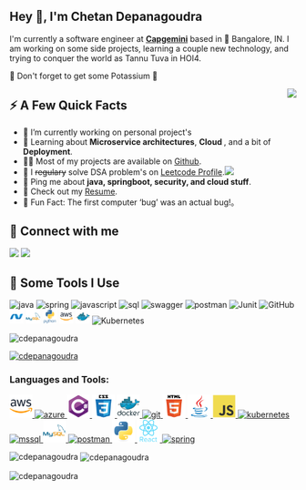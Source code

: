 <h2>Hey 👋, I'm Chetan Depanagoudra</h2>
<p>I'm currently a software engineer at <strong><a href="https://www.capgemini.com/">Capgemini</a></strong> based in 🌁 Bangalore, IN. I am working on some side projects, learning a couple new technology, and trying to conquer the world as Tannu Tuva in HOI4.</p>

<p>🍌 Don't forget to get some Potassium 🍌</p>
<img align="right" src="https://i.giphy.com/media/v1.Y2lkPTc5MGI3NjExYTR5bjVrYXl1YzFkd2F2eHFwcDNwMDRiaW56N3kxYWxjZHB6bmMwaSZlcD12MV9pbnRlcm5hbF9naWZfYnlfaWQmY3Q9Zw/Rpl1sod1vCXK0L2SUN/giphy.gif" />
<h2>⚡️ A Few Quick Facts</h2>
<ul>
<li>🔭 I’m currently working on personal project's</li>
<li>🧐 Learning about <strong>Microservice architectures</strong>, <strong>Cloud </strong>, and a bit of <strong>Deployment</strong>.</li>
<li>👨‍💻 Most of my projects are available on <a href="https://github.com/cdepanagoudra">Github</a>.</li>
<li>📝 I <del>regulary</del> solve DSA problem's on <a href="https://leetcode.com/u/Chetan_Depanagoudra/">Leetcode Profile</a>.<img src="https://img.shields.io/badge/dynamic/json?style=flat-square&labelColor=black&color=%23ffa116&label=Solved&query=solved&url=https%3A%2F%2Fleetcode-badge.vercel.app%2Fapi%2Fusers%2FChetan_Depanagoudra&logo=leetcode&logoColor=yellow"></li>
<li>💬 Ping me about <strong>java, springboot, security, and cloud stuff</strong>.</li>
<li>📙 Check out my <a href="https://github.com/cdepanagoudra/cdepanagoudra/blob/main/Resume_Chetan.pdf">Resume</a>.</li>
<li>🎉 Fun Fact: The first computer ‘bug’ was an actual bug!。</li>
</ul>

<h2>🚀 Connect with me</h2>
<p><a href="https://www.linkedin.com/in/chetan-depanagoudra/"><img src="https://img.shields.io/badge/LinkedIn-blue?style=flat&logo=linkedin&logoColor=white"></a> <a href="https://www.instagram.com/c_r_d_007/"><img src="https://img.shields.io/badge/Instagram-E4405F?style=flat&logo=instagram&logoColor=white"></a></p>


<h2>🚀 Some Tools I Use</h2>
<p align="left">
<img src="https://icon.icepanel.io/Technology/svg/Java.svg" alt="java" width="25" height="25" />
<img src="https://icon.icepanel.io/Technology/svg/Spring.svg" alt="spring" width="25" height="25" />
<img src="https://icon.icepanel.io/Technology/svg/JavaScript.svg" alt="javascript" width="25" height="25" />
<img src="https://icon.icepanel.io/Technology/svg/MySQL.svg" alt="sql" width="25" height="25" />
<img src="https://icon.icepanel.io/Technology/svg/Swagger.svg" alt="swagger" width="25" height="25" />
<img src="https://icon.icepanel.io/Technology/svg/Postman.svg" alt="postman" width="25" height="25" />
<img src="https://icon.icepanel.io/Technology/svg/JUnit.svg" alt="Junit" width="25" height="25" />
<img src="https://icon.icepanel.io/Technology/png-shadow-512/GitHub.png" alt="GitHub" width="25" height="25" />
<img src="https://raw.githubusercontent.com/devicons/devicon/master/icons/dot-net/dot-net-original.svg" alt=".NET" width="25" height="25" />
<img src="https://raw.githubusercontent.com/devicons/devicon/master/icons/mysql/mysql-original-wordmark.svg" alt="mysql" width="25" height="25" />
<img src="https://raw.githubusercontent.com/devicons/devicon/master/icons/python/python-original-wordmark.svg" alt="python" width="25" height="25" />
<img src="https://raw.githubusercontent.com/github/explore/80688e429a7d4ef2fca1e82350fe8e3517d3494d/topics/aws/aws.png" alt="aws" width="25" height="25" />
<img src="https://raw.githubusercontent.com/devicons/devicon/master/icons/docker/docker-original.svg" alt="Docker" width="25" height="25" />
<img src="https://www.vectorlogo.zone/logos/kubernetes/kubernetes-icon.svg" alt="Kubernetes" width="25" height="25" />
</p>
<p align="left"> <img src="https://komarev.com/ghpvc/?username=cdepanagoudra&label=Profile%20views&color=0e75b6&style=flat" alt="cdepanagoudra" /> </p>

<p align="left"> <a href="https://github.com/ryo-ma/github-profile-trophy"><img src="https://github-profile-trophy.vercel.app/?username=cdepanagoudra" alt="cdepanagoudra" /></a> </p>


<h3 align="left">Languages and Tools:</h3>
<p align="left"> <a href="https://aws.amazon.com" target="_blank" rel="noreferrer"> <img src="https://raw.githubusercontent.com/devicons/devicon/master/icons/amazonwebservices/amazonwebservices-original-wordmark.svg" alt="aws" width="40" height="40"/> </a> <a href="https://azure.microsoft.com/en-in/" target="_blank" rel="noreferrer"> <img src="https://www.vectorlogo.zone/logos/microsoft_azure/microsoft_azure-icon.svg" alt="azure" width="40" height="40"/> </a> <a href="https://www.w3schools.com/cs/" target="_blank" rel="noreferrer"> <img src="https://raw.githubusercontent.com/devicons/devicon/master/icons/csharp/csharp-original.svg" alt="csharp" width="40" height="40"/> </a> <a href="https://www.w3schools.com/css/" target="_blank" rel="noreferrer"> <img src="https://raw.githubusercontent.com/devicons/devicon/master/icons/css3/css3-original-wordmark.svg" alt="css3" width="40" height="40"/> </a> <a href="https://www.docker.com/" target="_blank" rel="noreferrer"> <img src="https://raw.githubusercontent.com/devicons/devicon/master/icons/docker/docker-original-wordmark.svg" alt="docker" width="40" height="40"/> </a> <a href="https://git-scm.com/" target="_blank" rel="noreferrer"> <img src="https://www.vectorlogo.zone/logos/git-scm/git-scm-icon.svg" alt="git" width="40" height="40"/> </a> <a href="https://www.w3.org/html/" target="_blank" rel="noreferrer"> <img src="https://raw.githubusercontent.com/devicons/devicon/master/icons/html5/html5-original-wordmark.svg" alt="html5" width="40" height="40"/> </a> <a href="https://www.java.com" target="_blank" rel="noreferrer"> <img src="https://raw.githubusercontent.com/devicons/devicon/master/icons/java/java-original.svg" alt="java" width="40" height="40"/> </a> <a href="https://developer.mozilla.org/en-US/docs/Web/JavaScript" target="_blank" rel="noreferrer"> <img src="https://raw.githubusercontent.com/devicons/devicon/master/icons/javascript/javascript-original.svg" alt="javascript" width="40" height="40"/> </a> <a href="https://kubernetes.io" target="_blank" rel="noreferrer"> <img src="https://www.vectorlogo.zone/logos/kubernetes/kubernetes-icon.svg" alt="kubernetes" width="40" height="40"/> </a> <a href="https://www.microsoft.com/en-us/sql-server" target="_blank" rel="noreferrer"> <img src="https://www.svgrepo.com/show/303229/microsoft-sql-server-logo.svg" alt="mssql" width="40" height="40"/> </a> <a href="https://www.mysql.com/" target="_blank" rel="noreferrer"> <img src="https://raw.githubusercontent.com/devicons/devicon/master/icons/mysql/mysql-original-wordmark.svg" alt="mysql" width="40" height="40"/> </a> <a href="https://postman.com" target="_blank" rel="noreferrer"> <img src="https://www.vectorlogo.zone/logos/getpostman/getpostman-icon.svg" alt="postman" width="40" height="40"/> </a> <a href="https://www.python.org" target="_blank" rel="noreferrer"> <img src="https://raw.githubusercontent.com/devicons/devicon/master/icons/python/python-original.svg" alt="python" width="40" height="40"/> </a> <a href="https://reactjs.org/" target="_blank" rel="noreferrer"> <img src="https://raw.githubusercontent.com/devicons/devicon/master/icons/react/react-original-wordmark.svg" alt="react" width="40" height="40"/> </a> <a href="https://spring.io/" target="_blank" rel="noreferrer"> <img src="https://www.vectorlogo.zone/logos/springio/springio-icon.svg" alt="spring" width="40" height="40"/> </a> </p>

<p><img align="left" src="https://github-readme-stats.vercel.app/api/top-langs?username=cdepanagoudra&show_icons=true&locale=en&layout=compact" alt="cdepanagoudra" /></p>

<p>&nbsp;<img align="center" src="https://github-readme-stats.vercel.app/api?username=cdepanagoudra&show_icons=true&locale=en" alt="cdepanagoudra" /></p>

<p><img align="center" src="https://github-readme-streak-stats.herokuapp.com/?user=cdepanagoudra&" alt="cdepanagoudra" /></p>
